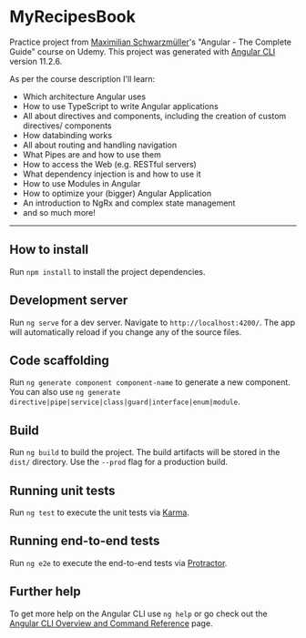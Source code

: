 # MyRecipesBook

Practice project from [Maximilian Schwarzmüller](https://www.udemy.com/user/maximilian-schwarzmuller/)'s "Angular - The Complete Guide" course on Udemy. This project was generated with [Angular CLI](https://github.com/angular/angular-cli) version 11.2.6.

As per the course description I'll learn:

- Which architecture Angular uses
- How to use TypeScript to write Angular applications
- All about directives and components, including the creation of custom directives/ components
- How databinding works
- All about routing and handling navigation
- What Pipes are and how to use them
- How to access the Web (e.g. RESTful servers)
- What dependency injection is and how to use it
- How to use Modules in Angular
- How to optimize your (bigger) Angular Application
- An introduction to NgRx and complex state management
- and so much more!

-------------------------------------

## How to install

Run `npm install` to install the project dependencies.

## Development server

Run `ng serve` for a dev server. Navigate to `http://localhost:4200/`. The app will automatically reload if you change any of the source files.

## Code scaffolding

Run `ng generate component component-name` to generate a new component. You can also use `ng generate directive|pipe|service|class|guard|interface|enum|module`.

## Build

Run `ng build` to build the project. The build artifacts will be stored in the `dist/` directory. Use the `--prod` flag for a production build.

## Running unit tests

Run `ng test` to execute the unit tests via [Karma](https://karma-runner.github.io).

## Running end-to-end tests

Run `ng e2e` to execute the end-to-end tests via [Protractor](http://www.protractortest.org/).

## Further help

To get more help on the Angular CLI use `ng help` or go check out the [Angular CLI Overview and Command Reference](https://angular.io/cli) page.
